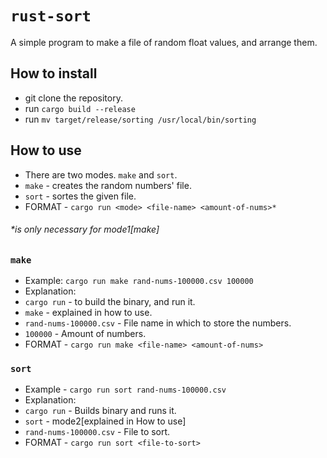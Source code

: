 # `rust-sort`
A simple program to make a file of random float values, and arrange them.

## How to install
- git clone the repository.
- run `cargo build --release`
- run `mv target/release/sorting /usr/local/bin/sorting`

## How to use
- There are two modes. `make` and `sort`.
- `make` - creates the random numbers' file.
- `sort` - sortes the given file.
- FORMAT - `cargo run <mode> <file-name> <amount-of-nums>*`
###### *is only necessary for mode1[make]

### `make`
- Example: `cargo run make rand-nums-100000.csv 100000`
- Explanation:
- `cargo run` - to build the binary, and run it.
- `make` - explained in how to use.
- `rand-nums-100000.csv` - File name in which to store the numbers.
- `100000` - Amount of numbers.
- FORMAT - `cargo run make <file-name> <amount-of-nums>`

### `sort`
- Example - `cargo run sort rand-nums-100000.csv`
- Explanation:
- `cargo run` - Builds binary and runs it.
- `sort` - mode2[explained in How to use]
- `rand-nums-100000.csv` - File to sort.
- FORMAT - `cargo run sort <file-to-sort>`
